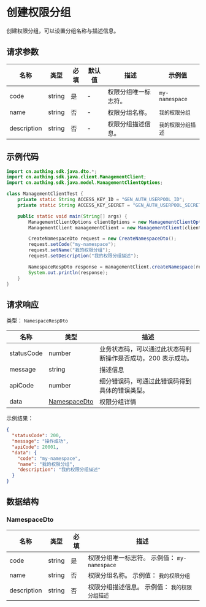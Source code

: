 # 创建权限分组

<!--
  警告⚠️：
  不要直接修改该文档，
  https://github.com/Authing/authing-docs-factory
  使用该项目进行生成
-->

<LastUpdated />

创建权限分组，可以设置分组名称与描述信息。

## 请求参数

| 名称        | 类型   | 必填 | 默认值 | 描述                 | 示例值             |
| ----------- | ------ | ---- | ------ | -------------------- | ------------------ |
| code        | string | 是   | -      | 权限分组唯一标志符。 | `my-namespace`     |
| name        | string | 否   | -      | 权限分组名称。       | `我的权限分组`     |
| description | string | 否   | -      | 权限分组描述信息。   | `我的权限分组描述` |

## 示例代码

```java
import cn.authing.sdk.java.dto.*;
import cn.authing.sdk.java.client.ManagementClient;
import cn.authing.sdk.java.model.ManagementClientOptions;

class ManagementClientTest {
    private static String ACCESS_KEY_ID = "GEN_AUTH_USERPOOL_ID";
    private static String ACCESS_KEY_SECRET = "GEN_AUTH_USERPOOL_SECRET";

    public static void main(String[] args) {
        ManagementClientOptions clientOptions = new ManagementClientOptions(ACCESS_KEY_ID, ACCESS_KEY_SECRET);
        ManagementClient managementClient = new ManagementClient(clientOptions);

        CreateNamespaceDto request = new CreateNamespaceDto();
        request.setCode("my-namespace");
        request.setName("我的权限分组");
        request.setDescription("我的权限分组描述");

        NamespaceRespDto response = managementClient.createNamespace(request);
        System.out.println(response);
    }
}
```

## 请求响应

类型： `NamespaceRespDto`

| 名称       | 类型                                     | 描述                                                         |
| ---------- | ---------------------------------------- | ------------------------------------------------------------ |
| statusCode | number                                   | 业务状态码，可以通过此状态码判断操作是否成功，200 表示成功。 |
| message    | string                                   | 描述信息                                                     |
| apiCode    | number                                   | 细分错误码，可通过此错误码得到具体的错误类型。               |
| data       | <a href="#NamespaceDto">NamespaceDto</a> | 权限分组详情                                                 |

示例结果：

```json
{
  "statusCode": 200,
  "message": "操作成功",
  "apiCode": 20001,
  "data": {
    "code": "my-namespace",
    "name": "我的权限分组",
    "description": "我的权限分组描述"
  }
}
```

## 数据结构

### <a id="NamespaceDto"></a> NamespaceDto

| 名称        | 类型   | 必填 | 描述                                           |
| ----------- | ------ | ---- | ---------------------------------------------- |
| code        | string | 是   | 权限分组唯一标志符。 示例值： `my-namespace`   |
| name        | string | 否   | 权限分组名称。 示例值： `我的权限分组`         |
| description | string | 否   | 权限分组描述信息。 示例值： `我的权限分组描述` |
